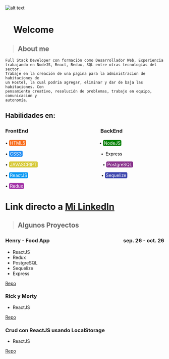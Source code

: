 ![alt text](https://firebasestorage.googleapis.com/v0/b/imgs-b915c.appspot.com/o/hello-world-3152076527.jpg?alt=media&token=164a099a-c390-4d16-9887-84062a72b4a9)

# ㅤWelcome

> ## About me

```
Full Stack Developer con formación como Desarrollador Web. Experiencia
trabajando en NodeJS, React, Redux, SQL entre otras tecnologías del sector.
Trabaje en la creación de una pagina para la administracion de habitaciones de
un Hostel, la cual podria agregar, eliminar y dar de baja las habitaciones. Con
pensamiento creativo, resolución de problemas, trabajo en equipo, comunicación y
autonomía.
```

## Habilidades en:

### FrontEnd ㅤㅤㅤㅤㅤㅤㅤㅤㅤㅤㅤㅤㅤㅤㅤBackEnd

• <span style="color:#fff; background: #f87021; padding: 1px 3px; border-radius: 4px">HTML5</span>ㅤㅤㅤㅤㅤㅤㅤㅤㅤㅤㅤㅤㅤㅤㅤㅤㅤㅤ• <span style="color:#fff; background: green; padding: 1px 3px; border-radius: 4px">NodeJS</span>

• <span style="color:#fff; background: #268ff3; padding: 1px 3px; border-radius: 4px">CSS3</span>ㅤ ㅤㅤㅤㅤㅤㅤㅤㅤㅤㅤㅤㅤㅤㅤㅤㅤㅤㅤ• <span style="color:#000; background: #fff; padding: 1px 3px; border-radius: 4px">Express</span>

• <span style="color:#fff; background: #d6c936; padding: 1px 3px; border-radius: 4px">JAVASCRIPT</span>ㅤㅤㅤㅤㅤㅤㅤㅤㅤㅤㅤㅤㅤㅤㅤㅤ• <span style="color:#fff; background: #872f8a; padding: 1px 3px; border-radius: 4px">PostgreSQL</span>

• <span style="color:#fff; background: #099af4; padding: 1px 3px; border-radius: 4px">ReactJS</span>ㅤㅤㅤㅤㅤㅤㅤㅤㅤㅤㅤㅤㅤㅤㅤㅤㅤㅤ• <span style="color:#fff; background: #3d46ae; padding: 1px 3px; border-radius: 4px">Sequelize</span>

• <span style="color:#fff; background: #a436a8; padding: 1px 3px; border-radius: 4px">Redux</span>ㅤㅤㅤㅤㅤㅤㅤㅤㅤㅤㅤㅤㅤ

# Link directo a [Mi LinkedIn](https://www.linkedin.com/in/toledo-fernando-266612245/)

> ## Algunos Proyectos

### Henry - Food App ㅤㅤㅤㅤㅤㅤㅤㅤㅤㅤㅤㅤㅤㅤㅤ sep. 26 - oct. 26

- ReactJS
- Redux
- PostgreSQL
- Sequelize
- Express

[Repo](https://github.com/ToledoFernando/HenryFood)

### Rick y Morty

- ReactJS

[Repo](https://github.com/ToledoFernando/Rick-y-Morty_Prueba)

### Crud con ReactJS usando LocalStorage

- ReactJS

[Repo](https://github.com/ToledoFernando/crud-ReactJS)
